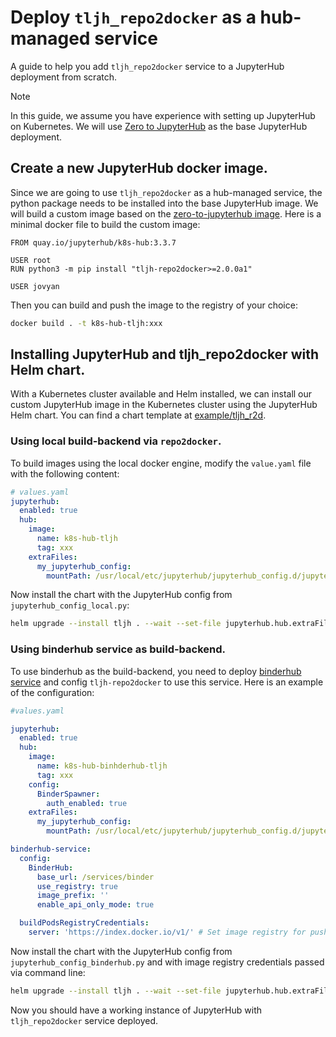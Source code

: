 # Deploy `tljh_repo2docker` as a hub-managed service

A guide to help you add `tljh_repo2docker` service to a JupyterHub deployment from scratch.

> [!NOTE]
> In this guide, we assume you have experience with setting up JupyterHub on Kubernetes. We will use [Zero to JupyterHub](https://z2jh.jupyter.org/en/latest/index.html#zero-to-jupyterhub-with-kubernetes) as the base JupyterHub deployment.

## Create a new JupyterHub docker image.

Since we are going to use `tljh_repo2docker` as a hub-managed service, the python package needs to be installed into the base JupyterHub image. We will build a custom image based on the [zero-to-jupyterhub image](https://quay.io/repository/jupyterhub/k8s-hub). Here is a minimal docker file to build the custom image:

```docker
FROM quay.io/jupyterhub/k8s-hub:3.3.7

USER root
RUN python3 -m pip install "tljh-repo2docker>=2.0.0a1"

USER jovyan
```

Then you can build and push the image to the registry of your choice:

```bash
docker build . -t k8s-hub-tljh:xxx
```

## Installing JupyterHub and tljh_repo2docker with Helm chart.

With a Kubernetes cluster available and Helm installed, we can install our custom JupyterHub image in the Kubernetes cluster using the JupyterHub Helm chart. You can find a chart template at [example/tljh_r2d](./tljh_r2d).

### Using local build-backend via `repo2docker`.

To build images using the local docker engine, modify the `value.yaml` file with the following content:

```yaml
# values.yaml
jupyterhub:
  enabled: true
  hub:
    image:
      name: k8s-hub-tljh
      tag: xxx
    extraFiles:
      my_jupyterhub_config:
        mountPath: /usr/local/etc/jupyterhub/jupyterhub_config.d/jupyterhub_config.py
```

Now install the chart with the JupyterHub config from `jupyterhub_config_local.py`:

```bash
helm upgrade --install tljh . --wait --set-file jupyterhub.hub.extraFiles.my_jupyterhub_config.stringData=./jupyterhub_config_local.py
```

### Using binderhub service as build-backend.

To use binderhub as the build-backend, you need to deploy [binderhub service](https://binderhub-service.readthedocs.io/en/latest/tutorials/install.html) and config `tljh-repo2docker` to use this service. Here is an example of the configuration:

```yaml
#values.yaml

jupyterhub:
  enabled: true
  hub:
    image:
      name: k8s-hub-binhderhub-tljh
      tag: xxx
    config:
      BinderSpawner:
        auth_enabled: true
    extraFiles:
      my_jupyterhub_config:
        mountPath: /usr/local/etc/jupyterhub/jupyterhub_config.d/jupyterhub_config.py

binderhub-service:
  config:
    BinderHub:
      base_url: /services/binder
      use_registry: true
      image_prefix: ''
      enable_api_only_mode: true

  buildPodsRegistryCredentials:
    server: 'https://index.docker.io/v1/' # Set image registry for pushing images
```

Now install the chart with the JupyterHub config from `jupyterhub_config_binderhub.py` and with image registry credentials passed via command line:

```bash
helm upgrade --install tljh . --wait --set-file jupyterhub.hub.extraFiles.my_jupyterhub_config.stringData=./jupyterhub_config_binderhub.py --set binderhub-service.buildPodsRegistryCredentials.password=xxx --set binderhub-service.buildPodsRegistryCredentials.username=xxx
```

Now you should have a working instance of JupyterHub with `tljh_repo2docker` service deployed.
